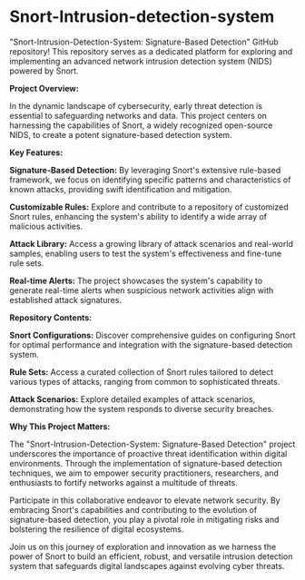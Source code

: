 # Snort-Intrusion-detection-system

 "Snort-Intrusion-Detection-System: Signature-Based Detection" GitHub repository! This repository serves as a dedicated platform for exploring and implementing an advanced network intrusion detection system (NIDS) powered by Snort.

**Project Overview:**

In the dynamic landscape of cybersecurity, early threat detection is essential to safeguarding networks and data. This project centers on harnessing the capabilities of Snort, a widely recognized open-source NIDS, to create a potent signature-based detection system.

**Key Features:**

**Signature-Based Detection:** By leveraging Snort's extensive rule-based framework, we focus on identifying specific patterns and characteristics of known attacks, providing swift identification and mitigation.

**Customizable Rules:** Explore and contribute to a repository of customized Snort rules, enhancing the system's ability to identify a wide array of malicious activities.

**Attack Library:** Access a growing library of attack scenarios and real-world samples, enabling users to test the system's effectiveness and fine-tune rule sets.

**Real-time Alerts:** The project showcases the system's capability to generate real-time alerts when suspicious network activities align with established attack signatures.

**Repository Contents:**

**Snort Configurations:** Discover comprehensive guides on configuring Snort for optimal performance and integration with the signature-based detection system.

**Rule Sets:** Access a curated collection of Snort rules tailored to detect various types of attacks, ranging from common to sophisticated threats.

**Attack Scenarios:** Explore detailed examples of attack scenarios, demonstrating how the system responds to diverse security breaches.

**Why This Project Matters:**

The "Snort-Intrusion-Detection-System: Signature-Based Detection" project underscores the importance of proactive threat identification within digital environments. Through the implementation of signature-based detection techniques, we aim to empower security practitioners, researchers, and enthusiasts to fortify networks against a multitude of threats.

Participate in this collaborative endeavor to elevate network security. By embracing Snort's capabilities and contributing to the evolution of signature-based detection, you play a pivotal role in mitigating risks and bolstering the resilience of digital ecosystems.

Join us on this journey of exploration and innovation as we harness the power of Snort to build an efficient, robust, and versatile intrusion detection system that safeguards digital landscapes against evolving cyber threats.
